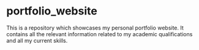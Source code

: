 # portfolio_website
This is a repository which showcases my personal portfolio website. It contains all the relevant information related to my academic qualifications and all my current skills.
